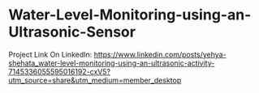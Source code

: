 # Water-Level-Monitoring-using-an-Ultrasonic-Sensor

Project Link On LinkedIn: https://www.linkedin.com/posts/yehya-shehata_water-level-monitoring-using-an-ultrasonic-activity-7145336055595016192-cxV5?utm_source=share&utm_medium=member_desktop
